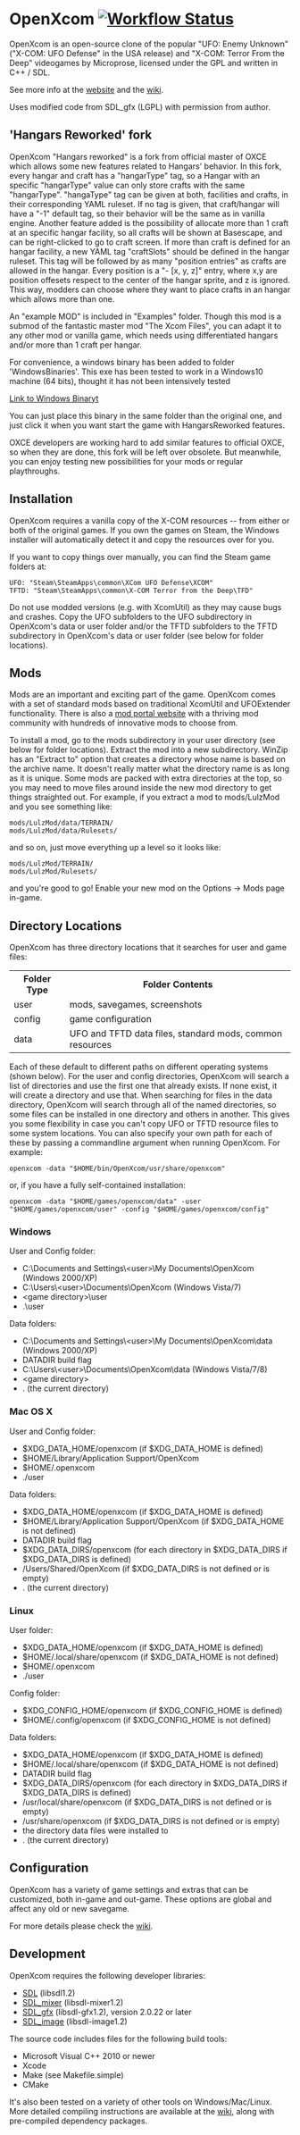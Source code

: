 # OpenXcom [![Workflow Status][workflow-badge]][actions-url]

[workflow-badge]: https://github.com/OpenXcom/OpenXcom/workflows/ci/badge.svg
[actions-url]: https://github.com/OpenXcom/OpenXcom/actions

OpenXcom is an open-source clone of the popular "UFO: Enemy Unknown" ("X-COM:
UFO Defense" in the USA release) and "X-COM: Terror From the Deep" videogames
by Microprose, licensed under the GPL and written in C++ / SDL.

See more info at the [website](https://openxcom.org)
and the [wiki](https://www.ufopaedia.org/index.php/OpenXcom).

Uses modified code from SDL\_gfx (LGPL) with permission from author.

## 'Hangars Reworked' fork

OpenXcom "Hangars reworked" is a fork from official master of OXCE which allows 
some new features related to Hangars' behavior. In this fork, every hangar and 
craft has a "hangarType" tag, so a Hangar with an specific "hangarType" value can
only store crafts with the same "hangarType". "hangaType" tag can be given at both,
facilities and crafts, in their corresponding YAML ruleset. If no tag is given, 
that craft/hangar will have a "-1" default tag, so their behavior will be the same
as in vanilla engine.
Another feature added is the possibility of allocate more than 1 craft at an specific
hangar facility, so all crafts will be shown at Basescape, and can be right-clicked
to go to craft screen. If more than craft is defined for an hangar facility, a new 
YAML tag "craftSlots" should be defined in the hangar ruleset. This tag will be 
followed by as many "position entries" as crafts are allowed in the hangar.
Every position is a "- [x, y, z]" entry, where x,y are position offesets respect to 
the center of the hangar sprite, and z is ignored. This way, modders can choose where
they want to place crafts in an hangar which allows more than one.  

An "example MOD" is included in "Examples" folder. Though this mod is a submod of the
fantastic master mod "The Xcom Files", you can adapt it to any other mod or vanilla 
game, which needs using differentiated hangars and/or more than 1 craft per hangar.

For convenience, a windows binary has been added to folder 'WindowsBinaries'. This exe 
has been tested to work in a Windows10 machine (64 bits), thought it has not been
intensively tested 

[Link to Windows Binaryt](WindowsBinaries/openxcomHangars.exe)

You can just place this binary in the same folder than the original one, and just click
it when you want start the game with HangarsReworked features.

OXCE developers are working hard to add similar features to official OXCE, so when 
they are done, this fork will be left over obsolete. But meanwhile, you can enjoy
testing new possibilities for your mods or regular playthroughs. 

## Installation

OpenXcom requires a vanilla copy of the X-COM resources -- from either or both
of the original games.  If you own the games on Steam, the Windows installer
will automatically detect it and copy the resources over for you.

If you want to copy things over manually, you can find the Steam game folders
at:

    UFO: "Steam\SteamApps\common\XCom UFO Defense\XCOM"
    TFTD: "Steam\SteamApps\common\X-COM Terror from the Deep\TFD"

Do not use modded versions (e.g. with XcomUtil) as they may cause bugs and
crashes.  Copy the UFO subfolders to the UFO subdirectory in OpenXcom's data
or user folder and/or the TFTD subfolders to the TFTD subdirectory in OpenXcom's
data or user folder (see below for folder locations).

## Mods

Mods are an important and exciting part of the game.  OpenXcom comes with a set
of standard mods based on traditional XcomUtil and UFOExtender functionality.
There is also a [mod portal website](https://openxcom.mod.io/) with a thriving
mod community with hundreds of innovative mods to choose from.

To install a mod, go to the mods subdirectory in your user directory (see below
for folder locations).  Extract the mod into a new subdirectory.  WinZip has an
"Extract to" option that creates a directory whose name is based on the archive
name.  It doesn't really matter what the directory name is as long as it is
unique.  Some mods are packed with extra directories at the top, so you may
need to move files around inside the new mod directory to get things straighted
out.  For example, if you extract a mod to mods/LulzMod and you see something
like:

    mods/LulzMod/data/TERRAIN/
    mods/LulzMod/data/Rulesets/

and so on, just move everything up a level so it looks like:

    mods/LulzMod/TERRAIN/
    mods/LulzMod/Rulesets/

and you're good to go!  Enable your new mod on the Options -> Mods page in-game.

## Directory Locations

OpenXcom has three directory locations that it searches for user and game files:

<table>
  <tr>
    <th>Folder Type</th>
    <th>Folder Contents</th>
  </tr>
  <tr>
    <td>user</td>
    <td>mods, savegames, screenshots</td>
  </tr>
  <tr>
    <td>config</td>
    <td>game configuration</td>
  </tr>
  <tr>
    <td>data</td>
    <td>UFO and TFTD data files, standard mods, common resources</td>
  </tr>
</table>

Each of these default to different paths on different operating systems (shown
below).  For the user and config directories, OpenXcom will search a list of
directories and use the first one that already exists.  If none exist, it will
create a directory and use that.  When searching for files in the data
directory, OpenXcom will search through all of the named directories, so some
files can be installed in one directory and others in another.  This gives
you some flexibility in case you can't copy UFO or TFTD resource files to some
system locations.  You can also specify your own path for each of these by
passing a commandline argument when running OpenXcom.  For example:

    openxcom -data "$HOME/bin/OpenXcom/usr/share/openxcom"

or, if you have a fully self-contained installation:

    openxcom -data "$HOME/games/openxcom/data" -user "$HOME/games/openxcom/user" -config "$HOME/games/openxcom/config"

### Windows

User and Config folder:
- C:\Documents and Settings\\\<user\>\My Documents\OpenXcom (Windows 2000/XP)
- C:\Users\\\<user\>\Documents\OpenXcom (Windows Vista/7)
- \<game directory\>\user
- .\user

Data folders:
- C:\Documents and Settings\\\<user\>\My Documents\OpenXcom\data (Windows 2000/XP)
- DATADIR build flag
- C:\Users\\\<user\>\Documents\OpenXcom\data (Windows Vista/7/8)
- \<game directory\>
- . (the current directory)

### Mac OS X

User and Config folder:
- $XDG\_DATA\_HOME/openxcom (if $XDG\_DATA\_HOME is defined)
- $HOME/Library/Application Support/OpenXcom
- $HOME/.openxcom
- ./user

Data folders:
- $XDG\_DATA\_HOME/openxcom (if $XDG\_DATA\_HOME is defined)
- $HOME/Library/Application Support/OpenXcom (if $XDG\_DATA\_HOME is not defined)
- DATADIR build flag
- $XDG\_DATA\_DIRS/openxcom (for each directory in $XDG\_DATA\_DIRS if $XDG\_DATA\_DIRS is defined)
- /Users/Shared/OpenXcom (if $XDG\_DATA\_DIRS is not defined or is empty)
- . (the current directory)

### Linux

User folder:
- $XDG\_DATA\_HOME/openxcom (if $XDG\_DATA\_HOME is defined)
- $HOME/.local/share/openxcom (if $XDG\_DATA\_HOME is not defined)
- $HOME/.openxcom
- ./user

Config folder:
- $XDG\_CONFIG\_HOME/openxcom (if $XDG\_CONFIG\_HOME is defined)
- $HOME/.config/openxcom (if $XDG\_CONFIG\_HOME is not defined)

Data folders:
- $XDG\_DATA\_HOME/openxcom (if $XDG\_DATA\_HOME is defined)
- $HOME/.local/share/openxcom (if $XDG\_DATA\_HOME is not defined)
- DATADIR build flag
- $XDG\_DATA\_DIRS/openxcom (for each directory in $XDG\_DATA\_DIRS if $XDG\_DATA\_DIRS is defined)
- /usr/local/share/openxcom (if $XDG\_DATA\_DIRS is not defined or is empty)
- /usr/share/openxcom (if $XDG\_DATA\_DIRS is not defined or is empty)
- the directory data files were installed to
- . (the current directory)

## Configuration

OpenXcom has a variety of game settings and extras that can be customized, both
in-game and out-game. These options are global and affect any old or new
savegame.

For more details please check the [wiki](https://ufopaedia.org/index.php/Options_(OpenXcom)).

## Development

OpenXcom requires the following developer libraries:

- [SDL](https://www.libsdl.org) (libsdl1.2)
- [SDL\_mixer](https://www.libsdl.org/projects/SDL_mixer/) (libsdl-mixer1.2)
- [SDL\_gfx](https://www.ferzkopp.net/wordpress/2016/01/02/sdl_gfx-sdl2_gfx/) (libsdl-gfx1.2), version 2.0.22 or later
- [SDL\_image](https://www.libsdl.org/projects/SDL_image/) (libsdl-image1.2)

The source code includes files for the following build tools:

- Microsoft Visual C++ 2010 or newer
- Xcode
- Make (see Makefile.simple)
- CMake

It's also been tested on a variety of other tools on Windows/Mac/Linux. More
detailed compiling instructions are available at the
[wiki](https://ufopaedia.org/index.php/Compiling_(OpenXcom)), along with
pre-compiled dependency packages.
